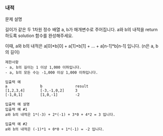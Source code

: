 ### 내적

문제 설명

길이가 같은 두 1차원 정수 배열 a, b가 매개변수로 주어집니다. a와 b의 내적을 return 하도록 solution 함수를 완성해주세요.

이때, a와 b의 내적은 a[0]*b[0] + a[1]*b[1] + ... + a[n-1]*b[n-1] 입니다. (n은 a, b의 길이)

```
제한사항
- a, b의 길이는 1 이상 1,000 이하입니다.
- a, b의 모든 수는 -1,000 이상 1,000 이하입니다.

입출력 예
a               b               result
[1,2,3,4]       [-3,-1,0,2]     3
[-1,0,1]        [1,0,-1]        -2

입출력 예 설명
입출력 예 #1
a와 b의 내적은 1*(-3) + 2*(-1) + 3*0 + 4*2 = 3 입니다.

입출력 예 #2
a와 b의 내적은 (-1)*1 + 0*0 + 1*(-1) = -2 입니다.
```

